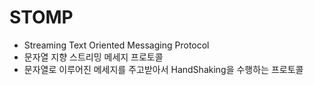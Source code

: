 # STOMP
* Streaming Text Oriented Messaging Protocol
* 문자열 지향 스트리밍 메세지 프로토콜
* 문자열로 이루어진 메세지를 주고받아서 HandShaking을 수행하는 프로토콜
